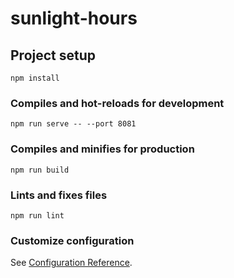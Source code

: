 # sunlight-hours

## Project setup
```
npm install
```

### Compiles and hot-reloads for development
```
npm run serve -- --port 8081
```

### Compiles and minifies for production
```
npm run build
```

### Lints and fixes files
```
npm run lint
```

### Customize configuration
See [Configuration Reference](https://cli.vuejs.org/config/).
